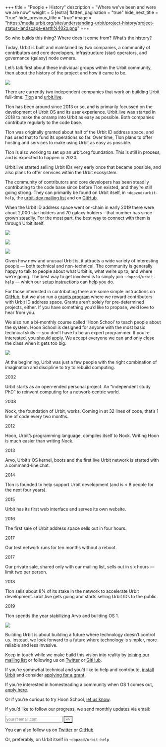 +++
title = "People + History"
description = "Where we've been and were we are now"
weight = 5
[extra]
flatten_pagination = "true"
hide_next_title = "true"
hide_previous_title = "true"
image = "https://media.urbit.org/site/understanding-urbit/project-history/project-status-landscape-earth%402x.png"
+++

So who builds this thing? Where does it come from? What’s the history? 

Today, Urbit is built and maintained by two companies, a community of contributors and core developers, infrastructure (star) operators, and governance (galaxy) node owners. 

Let’s talk first about these individual groups within the Urbit community, then about the history of the project and how it came to be.

![](https://media.urbit.org/site/understanding-urbit/project-history/project-status-landscape-earth@2x.png)

There are currently two independent companies that work on building Urbit full-time: [Tlon](https://tlon.io/) and [urbit.live](https://urbit.live/). 

Tlon has been around since 2013 or so, and is primarily focussed on the development of Urbit OS and its user experience. Urbit.live was started in 2018 to make the onramp into Urbit as easy as possible. Both companies contribute regularly to the code base.

Tlon was originally granted about half of the Urbit ID address space, and has used that to fund its operations so far. Over time, Tlon plans to offer hosting and services to make using Urbit as easy as possible. 

Tlon is also working to set up an urbit.org foundation. This is still in process, and is expected to happen in 2020.

Urbit.live started selling Urbit IDs very early once that became possible, and also plans to offer services within the Urbit ecosystem. 

The community of contributors and core developers has been steadily contributing to the code base since before Tlon existed, and they’re still going strong. They can primarily be found on Urbit itself, in `~dopzod/urbit-help`, the [urbit-dev mailing list](https://urbit.us11.list-manage.com/subscribe/post?u=972a03db9e0c6c25bb58de8c8&id=be143888d2) and on [GitHub](https://github.com/urbit).

When the Urbit ID address space went on-chain in early 2019 there were about 2,000 star holders and 70 galaxy holders – that number has since grown steadily. For the most part, the best way to connect with them is through Urbit itself. 

![](https://media.urbit.org/site/understanding-urbit/uu-people-history-2a.jpg)

![](https://media.urbit.org/site/understanding-urbit/uu-people-history-2b.jpg)

![](https://media.urbit.org/site/understanding-urbit/uu-people-history-2c.jpg)

Given how new and unusual Urbit is, it attracts a wide variety of interesting people — both technical and non-technical. The community is generally happy to talk to people about what Urbit is, what we’re up to, and where we’re going. The best way to get involved is to simply join `~dopzod/urbit-help` — which our [setup instructions](/using/operations/using-your-ship/) can help you do.

For those interested in contributing there are some simple instructions on [GitHub](https://github.com/urbit/urbit/blob/master/CONTRIBUTING.md#contributing-to-urbit), but we also run a [grants program](https://grants.urbit.org/) where we reward contributors with Urbit ID address space. Grants aren’t solely for pre-determined projects, either. If you have something you’d like to propose, we’d love to hear from you.

We also run a bi-monthly course called ‘Hoon School’ to teach people about the system. Hoon School is designed for anyone with the most basic technical skills — you don’t have to be an expert programmer. If you’re interested, you should [apply](/community/hoonschool). We accept everyone we can and only close the class when it gets too big.

![](https://media.urbit.org/site/understanding-urbit/project-history/history-4.svg)

At the beginning, Urbit was just a few people with the right combination of imagination and discipline to try to rebuild computing.

2002

Urbit starts as an open-ended personal project. An “independent study PhD” to reinvent computing for a network-centric world.

2008

Nock, the foundation of Urbit, works. Coming in at 32 lines of code, that’s 1 line of code every two months. 

2012

Hoon, Urbit’s programming language, compiles itself to Nock. Writing Hoon is much easier than writing Nock.

2013

Arvo, Urbit’s OS kernel, boots and the first live Urbit network is started with a command-line chat.

2014

Tlon is founded to help support Urbit development (and is < 8 people for the next four years).

2015

Urbit has its first web interface and serves its own website.

2016

The first sale of Urbit address space sells out in four hours.

2017

Our test network runs for ten months without a reboot.

2017

Our private sale, shared only with our mailing list, sells out in six hours — limit two per person.

2018

Tlon sells about 8% of its stake in the network to accelerate Urbit development.
urbit.live gets going and starts selling Urbit IDs to the public.

2019

Tlon spends the year stabilizing Arvo and building OS 1.
 
![](https://media.urbit.org/site/understanding-urbit/uu-history-4.jpg)

Building Urbit is about building a future where technology doesn’t control us. Instead, we look forward to a future where technology is simpler, more reliable and less invasive. 

Keep in touch while we make build this vision into reality by [joining our mailing list](https://urbit.us11.list-manage.com/subscribe/post?u=972a03db9e0c6c25bb58de8c8&id=be143888d2) or following us on [Twitter](https://twitter.com/urbit) or [GitHub](https://github.com/urbit). 

If you’re somewhat technical and you’d like to help and contribute, [install Urbit](/using/install) and consider [applying for a grant](https://grants.urbit.org/s).

If you’re interested in homesteading a community when OS 1 comes out, [apply here](community/community-grants).

Or if you’re curious to try Hoon School, [let us know](/community/hoonschool).

<iframe name="nothing" style="display:none;"></iframe>
<p class="mt5">If you’d like to follow our progress, we send monthly updates via email:</p>
<form
action="https://urbit.us11.list-manage.com/subscribe/post?u=972a03db9e0c6c25bb58de8c8&amp;amp;id=be143888d2"
method="post"
id="mc-embedded-subscribe-form"
name="mc-embedded-subscribe-form"
class="validate form"
target="_blank"
novalidate>
<div class="input-group" id="mc_embed_signup_scroll">
    <div class="mc-field-group w-100 relative">
    <input
        class="bg-white black b--black ba pa3 w-100 mb2 br0 wk-appearance-none"
        type="email"
        name="EMAIL"
        id="mce-EMAIL"
        placeholder="your@email.com"/>
    <button
        id="mc-embedded-subscribe"
        class="dib bn absolute bg-transparent"
        style="font-family: 'Inter UI', san-serif; right: 3px; top: 15px; -webkit-appearance: none;"
        type="submit"
        name="subscribe"
        onclick="_paq.push(['trackEvent', 'Mailing List', 'Subscribe'])">
        <span class="fr pr1">-></span>
    </button>
    </div>
</div>
</form>

You can also follow us on [Twitter](https://twitter.com/urbit) or [GitHub](https://github.com/urbit).

Or, preferably, on Urbit itself in `~dopzod/urbit-help`